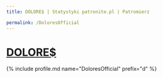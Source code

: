 ```yaml
---
title: DOLORE$ | Statystyki patronite.pl | Patromierz

permalink: /DoloresOfficial
---
```


# [DOLORE$](https://patronite.pl/DoloresOfficial)

{% include profile.md name="DoloresOfficial" prefix="d" %}
